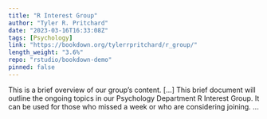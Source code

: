 ```yaml
---
title: "R Interest Group"
author: "Tyler R. Pritchard"
date: "2023-03-16T16:33:08Z"
tags: [Psychology]
link: "https://bookdown.org/tylerrpritchard/r_group/"
length_weight: "3.6%"
repo: "rstudio/bookdown-demo"
pinned: false
---
```


This is a brief overview of our group’s content. [...] This brief document will outline the ongoing topics in our Psychology Department R Interest Group. It can be used for those who missed a week or who are considering joining. ...
